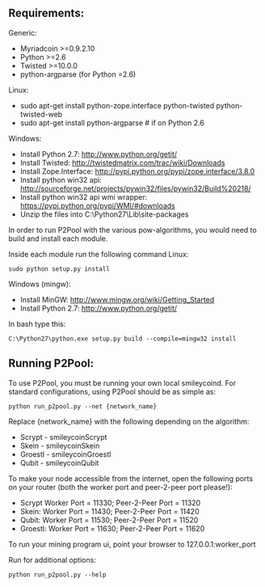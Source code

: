 Requirements:
-------------------------
Generic:
* Myriadcoin >=0.9.2.10
* Python >=2.6
* Twisted >=10.0.0
* python-argparse (for Python =2.6)

Linux:
* sudo apt-get install python-zope.interface python-twisted python-twisted-web
* sudo apt-get install python-argparse # if on Python 2.6

Windows:
* Install Python 2.7: http://www.python.org/getit/
* Install Twisted: http://twistedmatrix.com/trac/wiki/Downloads
* Install Zope.Interface: http://pypi.python.org/pypi/zope.interface/3.8.0
* Install python win32 api: http://sourceforge.net/projects/pywin32/files/pywin32/Build%20218/
* Install python win32 api wmi wrapper: https://pypi.python.org/pypi/WMI/#downloads
* Unzip the files into C:\Python27\Lib\site-packages


In order to run P2Pool with the various pow-algorithms, you would need to build and install
each module.

Inside each module run the following command
Linux:

    sudo python setup.py install

Windows (mingw):
* Install MinGW: http://www.mingw.org/wiki/Getting_Started
* Install Python 2.7: http://www.python.org/getit/

In bash type this:

    C:\Python27\python.exe setup.py build --compile=mingw32 install



Running P2Pool:
-------------------------
To use P2Pool, you must be running your own local smileycoind. For standard
configurations, using P2Pool should be as simple as:

    python run_p2pool.py --net {network_name} 

Replace {network_name} with the following depending on the algorithm:

* Scrypt - smileycoinScrypt
* Skein - smileycoinSkein
* Groestl - smileycoinGroestl
* Qubit - smileycoinQubit

To make your node accessible from the internet, open the following ports on your router (both the worker port and peer-2-peer port please!):

* Scrypt Worker Port = 11330; Peer-2-Peer Port = 11320
* Skein: Worker Port = 11430; Peer-2-Peer Port = 11420
* Qubit: Worker Port = 11530; Peer-2-Peer Port = 11520
* Groestl: Worker Port = 11630; Peer-2-Peer Port = 11620

To run your mining program ui, point your browser to 127.0.0.1:worker_port

Run for additional options:

    python run_p2pool.py --help

